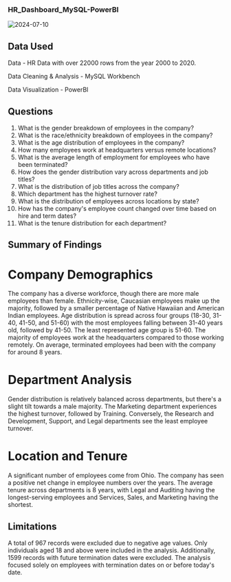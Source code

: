 ### HR_Dashboard_MySQL-PowerBI

![2024-07-10](https://github.com/yamimajoseph/HR_Dashboard_MySQL-PowerBI/assets/139482436/a883a105-2f75-4578-b912-5b6f99dbbd6a)



## Data Used
Data - HR Data with over 22000 rows from the year 2000 to 2020.

Data Cleaning & Analysis - MySQL Workbench

Data Visualization - PowerBI

## Questions
1. What is the gender breakdown of employees in the company?
2. What is the race/ethnicity breakdown of employees in the company?
3. What is the age distribution of employees in the company?
4. How many employees work at headquarters versus remote locations?
5. What is the average length of employment for employees who have been terminated?
6. How does the gender distribution vary across departments and job titles?
7. What is the distribution of job titles across the company?
8. Which department has the highest turnover rate?
9. What is the distribution of employees across locations by state?
10. How has the company's employee count changed over time based on hire and term dates?
11. What is the tenure distribution for each department?

## Summary of Findings

# Company Demographics

The company has a diverse workforce, though there are more male employees than female.
Ethnicity-wise, Caucasian employees make up the majority, followed by a smaller percentage of Native Hawaiian and American Indian employees.
Age distribution is spread across four groups (18-30, 31-40, 41-50, and 51-60) with the most employees falling between 31-40 years old, followed by 41-50. The least represented age group is 51-60.
The majority of employees work at the headquarters compared to those working remotely.
On average, terminated employees had been with the company for around 8 years.

# Department Analysis

Gender distribution is relatively balanced across departments, but there's a slight tilt towards a male majority.
The Marketing department experiences the highest turnover, followed by Training. Conversely, the Research and Development, Support, and Legal departments see the least employee turnover.

# Location and Tenure

A significant number of employees come from Ohio.
The company has seen a positive net change in employee numbers over the years.
The average tenure across departments is 8 years, with Legal and Auditing having the longest-serving employees and Services, Sales, and Marketing having the shortest.

## Limitations

A total of 967 records were excluded due to negative age values. Only individuals aged 18 and above were included in the analysis.
Additionally, 1599 records with future termination dates were excluded. The analysis focused solely on employees with termination dates on or before today's date.
